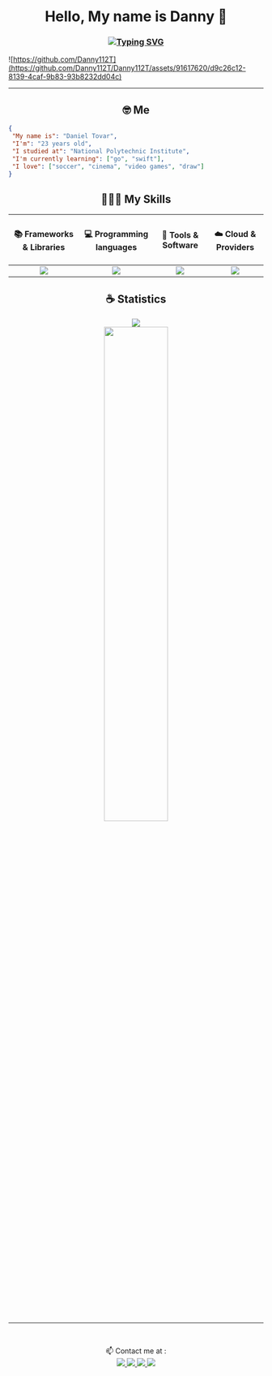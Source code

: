 # <div align="center">Hello, My name is Danny 👋</div>

### <div align="center">[![Typing SVG](https://readme-typing-svg.demolab.com?font=Fira+Code&weight=200&pause=600&color=F56E0F&center=true&vCenter=true&random=true&width=350&height=25&lines=Back-end+Developer;Student;Cartoonist)](https://git.io/typing-svg)</div>

![https://github.com/Danny112T](https://github.com/Danny112T/Danny112T/assets/91617620/d9c26c12-8139-4caf-9b83-93b8232dd04c)

<hr/>

<h2 align="center">🤓 Me</h2><p align="center">
 
```json
{
 "My name is": "Daniel Tovar",
 "I'm": "23 years old",
 "I studied at": "National Polytechnic Institute",
 "I'm currently learning": ["go", "swift"], 
 "I love": ["soccer", "cinema", "video games", "draw"]
}
```

<h2 align="center">🧑🏻‍💻 My Skills</h2><p align="center">
 
| <h4 align="center">📚 Frameworks & Libraries</h4> | <h4 align="center">💻 Programming languages</h4> | <h4 align="center">🔧 Tools & Software</h4> | <h4 align="center">☁️ Cloud & Providers</h4>
| :---: | :---: | :---: | :---: |
| <img src="https://skillicons.dev/icons?i=laravel,apollo,graphql,nodejs,fastapi,githubactions,tailwind,express,react,pytorch,sklearn,tensorflow&perline=3"/> | <img src="https://skillicons.dev/icons?i=bash,go,swift,lua,nix,html,js,php,ts,css,,py,md,r&perline=5"/> | <img src="https://skillicons.dev/icons?i=neovim,vscode,apple,obsidian,bun,github,docker,postman,discord,androidstudio,,,figma,zed&perline=5"/> | <img src="https://skillicons.dev/icons?i=aws,heroku,mongodb,mysql,postgres,sqlite,vercel,redis,supabase&perline=3"/>


<div align="center">
 <h2 align="center">☕ Statistics</h2>
 <p align="center">
  <img src ="https://github-readme-streak-stats.herokuapp.com?user=sammwyy&theme=react&hide_border=true&background=FFFFFF00">
  <br/>
  <img height="50%" width="auto" src ="https://github-readme-stats.vercel.app/api?username=Danny112T&show_icons=true&count_private=true&theme=react&hide_border=true&hide=issues&bg_color=00000000">
 </p>
</div>
<hr/>

<br />
<div align="center">
 <p>
  📫 Contact me at :
  <br/>
 <a href="https://www.instagram.com/idanny.dev">
  <img src="https://skillicons.dev/icons?i=instagram"/>
 </a>
 <a href="mailto:dannytov112@icloud.com">
  <img src="https://skillicons.dev/icons?i=gmail"/>
 </a>
 <a href="https://x.com/dantov112">
  <img src="https://skillicons.dev/icons?i=twitter"/>
 </a>
 <a href="https://www.linkedin.com/in/daniel-tovar11/">
  <img src="https://skillicons.dev/icons?i=linkedin"/>
 </a>
 </p>
</div>
